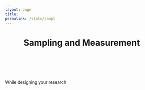 ```yaml
---
layout: page
title: 
permalink: /stats/sampl
---
```


  <header class="post-header">
    <h1 class="post-title">Sampling and Measurement</h1>
  </header>
  <br><br>
<p>
While designing your research
<br><br>


<br><br>
